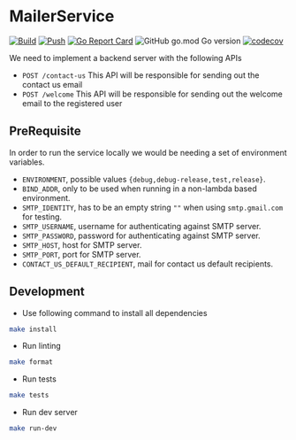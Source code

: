# MailerService

[![Build](https://github.com/unofficialopensource-knit/MailerService/actions/workflows/ci.yml/badge.svg)](https://github.com/unofficialopensource-knit/MailerService/actions/workflows/ci.yml)
[![Push](https://github.com/unofficialopensource-knit/MailerService/actions/workflows/cd.yml/badge.svg)](https://github.com/unofficialopensource-knit/MailerService/actions/workflows/cd.yml)
[![Go Report Card](https://goreportcard.com/badge/github.com/unofficialopensource-knit/MailerService)](https://goreportcard.com/report/github.com/unofficialopensource-knit/MailerService)
![GitHub go.mod Go version](https://img.shields.io/github/go-mod/go-version/unofficialopensource-knit/MailerService)
[![codecov](https://codecov.io/gh/unofficialopensource-knit/MailerService/graph/badge.svg?token=7CIZ38MTQC)](https://codecov.io/gh/unofficialopensource-knit/MailerService)

We need to implement a backend server with the following APIs
* `POST /contact-us` This API will be responsible for sending out the contact us email
* `POST /welcome` This API will be responsible for sending out the welcome email to the registered user

## PreRequisite
In order to run the service locally we would be needing a set of environment variables.

* `ENVIRONMENT`, possible values `{debug,debug-release,test,release}`.
* `BIND_ADDR`, only to be used when running in a non-lambda based environment.
* `SMTP_IDENTITY`, has to be an empty string `""` when using `smtp.gmail.com` for testing.
* `SMTP_USERNAME`, username for authenticating against SMTP server.
* `SMTP_PASSWORD`, password for authenticating against SMTP server.
* `SMTP_HOST`, host for SMTP server.
* `SMTP_PORT`, port for SMTP server.
* `CONTACT_US_DEFAULT_RECIPIENT`, mail for contact us default recipients.

## Development
* Use following command to install all dependencies
```bash
make install
```
* Run linting
```bash
make format
```
* Run tests
```bash
make tests
```
* Run dev server
```bash
make run-dev
```

